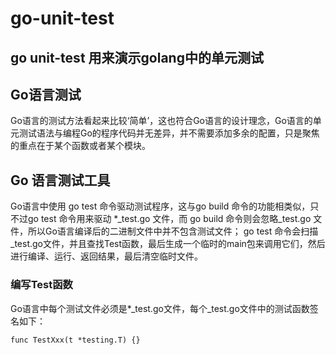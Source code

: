# go-unit-test

## go unit-test 用来演示golang中的单元测试

## Go语言测试

Go语言的测试方法看起来比较‘简单’，这也符合Go语言的设计理念，Go语言的单元测试语法与编程Go的程序代码并无差异，并不需要添加多余的配置，只是聚焦的重点在于某个函数或者某个模块。

## Go 语言测试工具

Go语言中使用 go test 命令驱动测试程序，这与go build 命令的功能相类似，只不过go test 命令用来驱动 *_test.go 文件，而 go build 命令则会忽略_test.go 文件，所以Go语言编译后的二进制文件中并不包含测试文件； go test 命令会扫描_test.go文件，并且查找Test函数，最后生成一个临时的main包来调用它们，然后进行编译、运行、返回结果，最后清空临时文件。

### 编写Test函数

Go语言中每个测试文件必须是*_test.go文件，每个_test.go文件中的测试函数签名如下：

``` golang
func TestXxx(t *testing.T) {}
```
